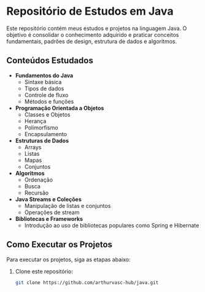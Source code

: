 # Repositório de Estudos em Java

Este repositório contém meus estudos e projetos na linguagem Java. O objetivo é consolidar o conhecimento adquirido e praticar conceitos fundamentais, padrões de design, estrutura de dados e algoritmos.

## Conteúdos Estudados

- **Fundamentos do Java**
  - Sintaxe básica
  - Tipos de dados
  - Controle de fluxo
  - Métodos e funções
- **Programação Orientada a Objetos**
  - Classes e Objetos
  - Herança
  - Polimorfismo
  - Encapsulamento
- **Estruturas de Dados**
  - Arrays
  - Listas
  - Mapas
  - Conjuntos
- **Algoritmos**
  - Ordenação
  - Busca
  - Recursão
- **Java Streams e Coleções**
  - Manipulação de listas e conjuntos
  - Operações de stream
- **Bibliotecas e Frameworks**
  - Introdução ao uso de bibliotecas populares como Spring e Hibernate

## Como Executar os Projetos

Para executar os projetos, siga as etapas abaixo:

1. Clone este repositório:
   ```bash
   git clone https://github.com/arthurvasc-hub/java.git
